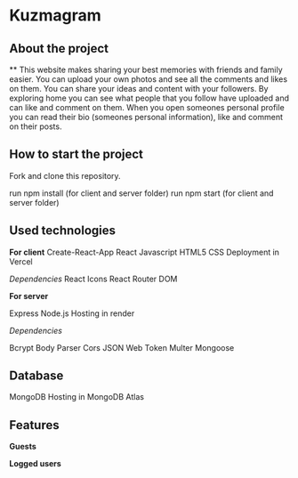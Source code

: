 # Kuzmagram


## About the project
** This website makes sharing your best memories with friends and family easier. You can upload your own photos and see all the comments and likes on them. You can share your ideas and content with your followers. By exploring home you can see what people that you follow have uploaded and can like and comment on them. When you open someones personal profile you can read their bio (someones personal information), like and comment on their posts.

## How to start the project

Fork and clone this repository.

run npm install (for client and server folder)
run npm start (for client and server folder)


## Used technologies

**For client**
Create-React-App
React
Javascript
HTML5
CSS
Deployment in Vercel


*Dependencies*
React Icons
React Router DOM


**For server**

Express
Node.js
Hosting in render

*Dependencies*

Bcrypt
Body Parser
Cors
JSON Web Token
Multer
Mongoose

## Database

MongoDB
Hosting in MongoDB Atlas

## Features 

**Guests**

**Logged users**
